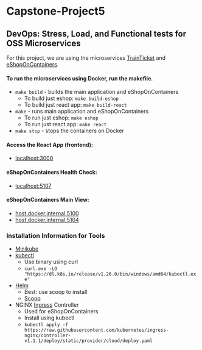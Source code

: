 # Capstone-Project5
## DevOps: Stress, Load, and Functional tests for OSS Microservices

For this project, we are using the microservices [TrainTicket](https://github.com/FudanSELab/train-ticket) and [eShopOnContainers](https://github.com/dotnet-architecture/eShopOnContainers).

#### To run the microservices using Docker, run the makefile.
 - `make build` - builds the main application and eShopOnContainers
   - To build just eshop: `make build-eshop`
   - To build just react app: `make build-react`
 - `make` - runs main application and eShopOnContainers
   - To run just eshop: `make eshop`
   - To run just react app: `make react`
 - `make stop` - stops the containers on Docker

#### Access the React App (frontend):
 - [localhost:3000](http://localhost:3000)

#### eShopOnContainers Health Check:
 - [localhost:5107](http://host.docker.internal:5107)

#### eShopOnContainers Main View:
 - [host.docker.internal:5100](http://host.docker.internal:5100)
 - [host.docker.internal:5104](http://host.docker.internal:5104)

### Installation Information for Tools
 - [Minikube](https://minikube.sigs.k8s.io/docs/start/)
 - [kubectl](https://kubernetes.io/docs/tasks/tools/install-kubectl-windows/)
   - Use binary using curl
   - `curl.exe -LO "https://dl.k8s.io/release/v1.26.0/bin/windows/amd64/kubectl.exe"`
 - [Helm](https://helm.sh/docs/intro/install/)
   - Best: use scoop to install
   - [Scoop](https://scoop.sh/)
 - NGINX [Ingress](https://kubernetes.io/docs/concepts/services-networking/ingress/) Controller
   - Used for eShopOnContainers
   - Install using kubectl
   - `kubectl apply -f https://raw.githubusercontent.com/kubernetes/ingress-nginx/controller-v1.1.1/deploy/static/provider/cloud/deploy.yaml`
